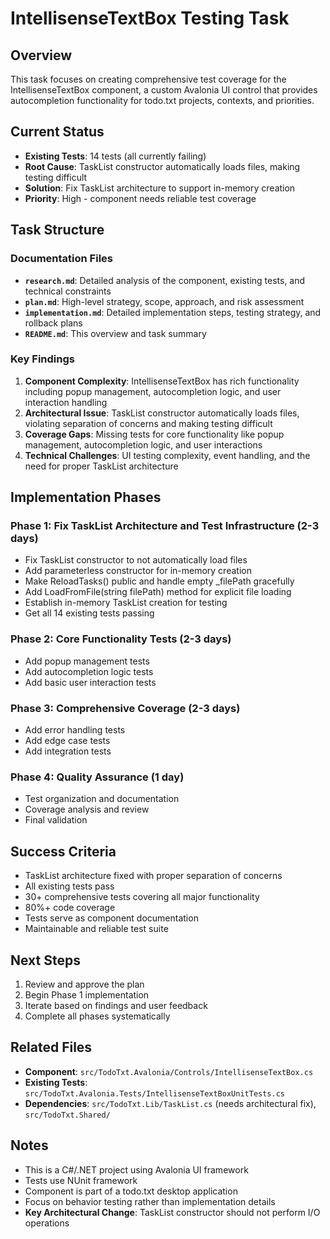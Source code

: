 # IntellisenseTextBox Testing Task

## Overview
This task focuses on creating comprehensive test coverage for the IntellisenseTextBox component, a custom Avalonia UI control that provides autocompletion functionality for todo.txt projects, contexts, and priorities.

## Current Status
- **Existing Tests**: 14 tests (all currently failing)
- **Root Cause**: TaskList constructor automatically loads files, making testing difficult
- **Solution**: Fix TaskList architecture to support in-memory creation
- **Priority**: High - component needs reliable test coverage

## Task Structure

### Documentation Files
- **`research.md`**: Detailed analysis of the component, existing tests, and technical constraints
- **`plan.md`**: High-level strategy, scope, approach, and risk assessment
- **`implementation.md`**: Detailed implementation steps, testing strategy, and rollback plans
- **`README.md`**: This overview and task summary

### Key Findings
1. **Component Complexity**: IntellisenseTextBox has rich functionality including popup management, autocompletion logic, and user interaction handling
2. **Architectural Issue**: TaskList constructor automatically loads files, violating separation of concerns and making testing difficult
3. **Coverage Gaps**: Missing tests for core functionality like popup management, autocompletion logic, and user interactions
4. **Technical Challenges**: UI testing complexity, event handling, and the need for proper TaskList architecture

## Implementation Phases

### Phase 1: Fix TaskList Architecture and Test Infrastructure (2-3 days)
- Fix TaskList constructor to not automatically load files
- Add parameterless constructor for in-memory creation
- Make ReloadTasks() public and handle empty _filePath gracefully
- Add LoadFromFile(string filePath) method for explicit file loading
- Establish in-memory TaskList creation for testing
- Get all 14 existing tests passing

### Phase 2: Core Functionality Tests (2-3 days)
- Add popup management tests
- Add autocompletion logic tests
- Add basic user interaction tests

### Phase 3: Comprehensive Coverage (2-3 days)
- Add error handling tests
- Add edge case tests
- Add integration tests

### Phase 4: Quality Assurance (1 day)
- Test organization and documentation
- Coverage analysis and review
- Final validation

## Success Criteria
- TaskList architecture fixed with proper separation of concerns
- All existing tests pass
- 30+ comprehensive tests covering all major functionality
- 80%+ code coverage
- Tests serve as component documentation
- Maintainable and reliable test suite

## Next Steps
1. Review and approve the plan
2. Begin Phase 1 implementation
3. Iterate based on findings and user feedback
4. Complete all phases systematically

## Related Files
- **Component**: `src/TodoTxt.Avalonia/Controls/IntellisenseTextBox.cs`
- **Existing Tests**: `src/TodoTxt.Avalonia.Tests/IntellisenseTextBoxUnitTests.cs`
- **Dependencies**: `src/TodoTxt.Lib/TaskList.cs` (needs architectural fix), `src/TodoTxt.Shared/`

## Notes
- This is a C#/.NET project using Avalonia UI framework
- Tests use NUnit framework
- Component is part of a todo.txt desktop application
- Focus on behavior testing rather than implementation details
- **Key Architectural Change**: TaskList constructor should not perform I/O operations

